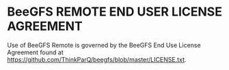 BeeGFS REMOTE END USER LICENSE AGREEMENT
========================================

Use of BeeGFS Remote is governed by the BeeGFS End Use License Agreement found at https://github.com/ThinkParQ/beegfs/blob/master/LICENSE.txt.
